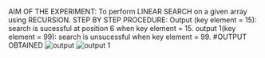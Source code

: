 AIM OF THE EXPERIMENT:
To perform LINEAR SEARCH on a given array using RECURSION.
STEP BY STEP PROCEDURE:
Output  (key element = 15):
search is sucessful at position 6 when key element = 15.
output 1(key element = 99):
search is unsucessful when key element = 99.
#OUTPUT OBTAINED
![output](screenshot(41).png)
![output 1](screenshot(42).png)
